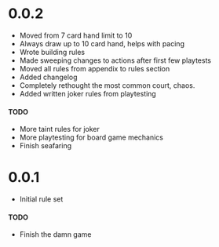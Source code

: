 
# 0.0.2
- Moved from 7 card hand limit to 10
- Always draw up to 10 card hand, helps with pacing
- Wrote building rules
- Made sweeping changes to actions after first few playtests
- Moved all rules from appendix to rules section
- Added changelog
- Completely rethought the most common court, chaos.
- Added written joker rules from playtesting

#### TODO
- More taint rules for joker
- More playtesting for board game mechanics
- Finish seafaring

# 0.0.1
- Initial rule set

#### TODO
- Finish the damn game